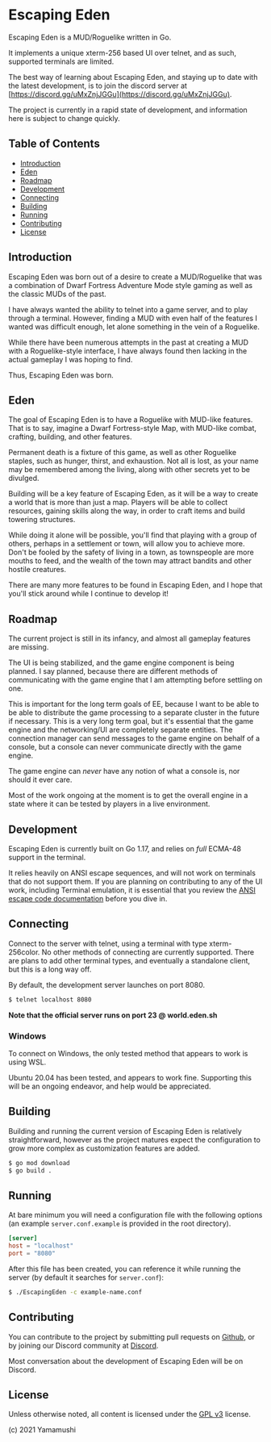 # Escaping Eden

Escaping Eden is a MUD/Roguelike written in Go.

It implements a unique xterm-256 based UI over telnet, and as such, supported terminals are limited.

The best way of learning about Escaping Eden, and staying up to date with the latest development, is to 
join the discord server at [https://discord.gg/uMxZnjJGGu](https://discord.gg/uMxZnjJGGu). 

The project is currently in a rapid state of development, and information here is subject to change quickly.

## Table of Contents

  * [Introduction](#introduction)
  * [Eden](#Eden)
  * [Roadmap](#roadmap)
  * [Development](#development)
  * [Connecting](#connecting)
  * [Building](#building)
  * [Running](#running)
  * [Contributing](#contributing)
  * [License](#license)


## Introduction

Escaping Eden was born out of a desire to create a MUD/Roguelike that was a combination of Dwarf Fortress Adventure Mode
style gaming as well as the classic MUDs of the past. 

I have always wanted the ability to telnet into a game server, and to play through a terminal. However, finding a MUD with
even half of the features I wanted was difficult enough, let alone something in the vein of a Roguelike.

While there have been numerous attempts in the past at creating a MUD with a Roguelike-style interface, I have always found
then lacking in the actual gameplay I was hoping to find.

Thus, Escaping Eden was born.

## Eden 

The goal of Escaping Eden is to have a Roguelike with MUD-like features. That is to say, imagine a Dwarf Fortress-style
Map, with MUD-like combat, crafting, building, and other features.

Permanent death is a fixture of this game, as well as other Roguelike staples, such as hunger, thirst, and exhaustion.
Not all is lost, as your name may be remembered among the living, along with other secrets yet to be divulged.

Building will be a key feature of Escaping Eden, as it will be a way to create a world that is more than just a map.
Players will be able to collect resources, gaining skills along the way, in order to craft items and build towering structures.

While doing it alone will be possible, you'll find that playing with a group of others, perhaps in a settlement or town,
will allow you to achieve more. Don't be fooled by the safety of living in a town, as townspeople are more mouths to feed,
and the wealth of the town may attract bandits and other hostile creatures.

There are many more features to be found in Escaping Eden, and I hope that you'll stick around while I continue to develop
it! 

## Roadmap

The current project is still in its infancy, and almost all gameplay features are missing.

The UI is being stabilized, and the game engine component is being planned. I say planned, because there are 
different methods of communicating with the game engine that I am attempting before settling on one. 

This is important for the long term goals of EE, because I want to be able to be able to distribute the game processing
to a separate cluster in the future if necessary. This is a very long term goal, but it's essential that the game
engine and the networking/UI are completely separate entities. The connection manager can send messages to the game engine
on behalf of a console, but a console can never communicate directly with the game engine.

The game engine can _never_ have any notion of what a console is, nor should it ever care. 

Most of the work ongoing at the moment is to get the overall engine in a state where it can be tested by 
players in a live environment.

## Development

Escaping Eden is currently built on Go 1.17, and relies on _full_ ECMA-48 support in the terminal.

It relies heavily on ANSI escape sequences, and will not work on terminals that do not support them. If you are 
planning on contributing to any of the UI work, including Terminal emulation, it is essential that you review 
the [ANSI escape code documentation](https://en.wikipedia.org/wiki/ANSI_escape_code) before you dive in.

## Connecting

Connect to the server with telnet, using a terminal with type xterm-256color. No other methods of connecting are
currently supported. There are plans to add other terminal types, and eventually a standalone client, but this is a long
way off.

By default, the development server launches on port 8080.

```bash
$ telnet localhost 8080
```

**Note that the official server runs on port 23 @ world.eden.sh**

### Windows

To connect on Windows, the only tested method that appears to work is using WSL.

Ubuntu 20.04 has been tested, and appears to work fine. Supporting this will be an ongoing endeavor, and help would be
appreciated.


## Building

Building and running the current version of Escaping Eden is relatively straightforward, however as the project matures
expect the configuration to grow more complex as customization features are added.

```bash
$ go mod download  
$ go build . 
```

## Running

At bare minimum you will need a configuration file with the following options (an example `server.conf.example` is 
provided in the root directory).

```toml
[server]
host = "localhost"
port = "8080"
```

After this file has been created, you can reference it while running the server (by default it searches for `server.conf`):

```bash
$ ./EscapingEden -c example-name.conf 
```

## Contributing

You can contribute to the project by submitting pull requests on [Github](https://github.com/yamamushi/EscapingEden/pulls),
or by joining our Discord community at [Discord](https://discord.gg/uMxZnjJGGu).

Most conversation about the development of Escaping Eden will be on Discord. 

## License

Unless otherwise noted, all content is licensed under the [GPL v3](https://www.gnu.org/licenses/gpl-3.0.html) license.

(c) 2021 Yamamushi
